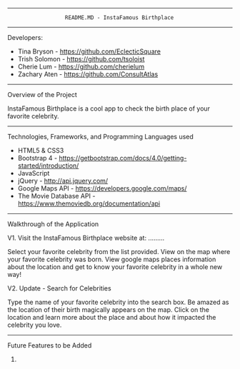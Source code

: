 ************************************************************************
                      README.MD - InstaFamous Birthplace
************************************************************************

Developers:
- Tina Bryson - https://github.com/EclecticSquare
- Trish Solomon - https://github.com/tsoloist
- Cherie Lum - https://github.com/cherielum
- Zachary Aten - https://github.com/ConsultAtlas

************************************************************************

Overview of the Project

InstaFamous Birthplace is a cool app to check the birth place of your favorite celebrity.

************************************************************************

Technologies, Frameworks, and Programming Languages used

- HTML5 & CSS3
- Bootstrap 4 - https://getbootstrap.com/docs/4.0/getting-started/introduction/
- JavaScript
- jQuery - http://api.jquery.com/
- Google Maps API - https://developers.google.com/maps/
- The Movie Database API - https://www.themoviedb.org/documentation/api

************************************************************************

Walkthrough of the Application

V1.
Visit the InstaFamous Birthplace website at: .........

Select your favorite celebrity from the list provided. View on the map where your favorite celebrity was born. View google maps places information about the location and get to know your favorite celebrity in a whole new way!

V2. Update - Search for Celebrities

Type the name of your favorite celebrity into the search box. Be amazed as the location of their birth magically appears on the map. Click on the location and learn more about the place and about how it impacted the celebrity you love.

************************************************************************

Future Features to be Added

1. 
